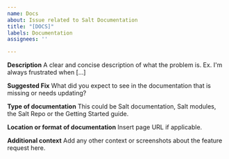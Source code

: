 ```yaml
---
name: Docs
about: Issue related to Salt Documentation
title: "[DOCS]"
labels: Documentation
assignees: ''

---
```


**Description**
A clear and concise description of what the problem is. Ex. I'm always frustrated when [...]

**Suggested Fix**
What did you expect to see in the documentation that is missing or needs updating?

**Type of documentation**
This could be Salt documentation, Salt modules, the Salt Repo or the Getting Started guide.

**Location or format of documentation**
Insert page URL if applicable.

**Additional context**
Add any other context or screenshots about the feature request here.
